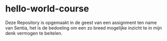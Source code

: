 # hello-world-course
Deze Repository is opgemaakt in de geest van een assignment ten name van Sentia, het is de bedoeling om een zo breed mogelijke inzicht te in mijn denk vermogen te beitelen.

